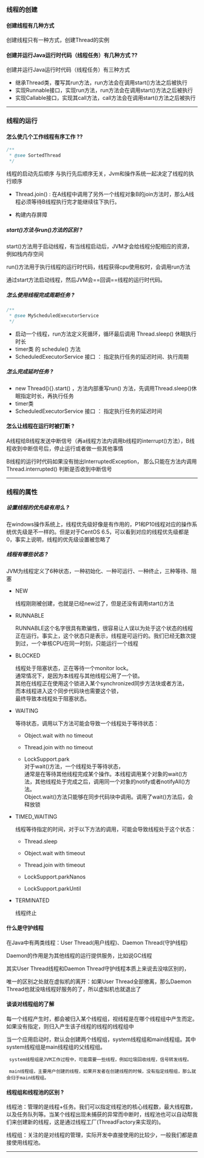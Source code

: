 ### 线程的创建

#### 创建线程有几种方式
创建线程只有一种方式，创建Thread的实例

#### 创建并运行Java运行时代码（线程任务）有几种方式 ??
创建并运行Java运行时代码（线程任务）有三种方式
- 继承Thread类，覆写其run方法，run方法会在调用start()方法之后被执行
- 实现Runnable接口，实现run方法，run方法会在调用start()方法之后被执行
- 实现Callable接口，实现其call方法，call方法会在调用start()方法之后被执行

---

### 线程的运行

#### 怎么使几个工作线程有序工作 ??
```java
/**
 * @see SortedThread
 */
```
线程的启动先后顺序 与执行先后顺序无关，Jvm和操作系统一起决定了线程的执行顺序

- Thread.join() : 在A线程中调用了另外一个线程对象B的join方法时，那么A线程必须等待B线程执行完才能继续往下执行。

- 构建内存屏障 

##### start()方法与run()方法的区别 ?
start()方法用于启动线程，有当线程启动后，JVM才会给线程分配相应的资源，例如栈内存空间

run()方法用于执行线程的运行时代码，线程获得cpu使用权时，会调用run方法

通过start方法启动线程，然后JVM会==回调==线程的运行时代码。


##### 怎么使用线程完成周期任务 ?
```java
/**
 * @see MyScheduledExecutorService
 */
``` 
- 启动一个线程，run方法定义死循环，循环最后调用 Thread.sleep() 休眠执行时长
- timer类 的 schedule() 方法
- ScheduledExecutorService 接口 ： 指定执行任务的延迟时间、执行周期

##### 怎么完成延时任务 ?
- new Thread(){}.start()  ，方法内部重写run() 方法，先调用Thread.sleep()休眠指定时长，再执行任务 
- timer类
- ScheduledExecutorService 接口 ： 指定执行任务的延迟时间

#### 怎么让线程在运行时被打断 ?
A线程给B线程发送中断信号（再a线程方法内调用b线程的interrupt()方法），B线程收到中断信号后，停止运行或者做一些其他事情

B线程的运行时代码如果没有抛出InterruptedException， 那么只能在方法内调用 Thread.interrupted() 判断是否收到中断信号

---

### 线程的属性

##### 设置线程的优先级有用么 ?
在windows操作系统上，线程优先级好像是有作用的，P1和P10线程对应的操作系统优先级是不一样的。但是对于CentOS 6.5，可以看到对应的线程优先级都是0，事实上说明，线程的优先级设置被忽略了

##### 线程有哪些状态 ?
JVM为线程定义了6种状态，一种初始化、一种可运行、一种终止，三种等待、阻塞

- NEW
  
  线程刚刚被创建，也就是已经new过了，但是还没有调用start()方法
  
- RUNNABLE
  
  RUNNABLE这个名字很具有欺骗性，很容易让人误以为处于这个状态的线程正在运行。事实上，这个状态只是表示，线程是可运行的。我们已经无数次提到过，一个单核CPU在同一时刻，只能运行一个线程
  
- BLOCKED
  
  线程处于阻塞状态，正在等待一个monitor lock。  
  通常情况下，是因为本线程与其他线程公用了一个锁。  
  其他在线程正在使用这个锁进入某个synchronized同步方法块或者方法，    
  而本线程进入这个同步代码块也需要这个锁，  
  最终导致本线程处于阻塞状态。

- WAITING

    等待状态，调用以下方法可能会导致一个线程处于等待状态：

    - Object.wait with no timeout

    - Thread.join with no timeout

    - LockSupport.park  
    对于wait()方法，一个线程处于等待状态，  
    通常是在等待其他线程完成某个操作。本线程调用某个对象的wait()方法，其他线程处于完成之后，调用同一个对象的notify或者notifyAll()方法。   
    Object.wait()方法只能够在同步代码块中调用。调用了wait()方法后，会释放锁
    
- TIMED_WAITING
  
  线程等待指定的时间，对于以下方法的调用，可能会导致线程处于这个状态：
  
  - Thread.sleep
  
  - Object.wait with timeout
  
  - Thread.join with timeout
  
  - LockSupport.parkNanos
  
  - LockSupport.parkUntil
  
- TERMINATED
  
  线程终止
  
#### 什么是守护线程
在Java中有两类线程：User Thread(用户线程)、Daemon Thread(守护线程)

Daemon的作用是为其他线程的运行提供服务，比如说GC线程

其实User Thread线程和Daemon Thread守护线程本质上来说去没啥区别的，   

唯一的区别之处就在虚拟机的离开：如果User Thread全部撤离，那么Daemon Thread也就没啥线程好服务的了，所以虚拟机也就退出了  
  
  
#### 谈谈对线程组的了解
每一个线程产生时，都会被归入某个线程组，视线程是在哪个线程组中产生而定。如果没有指定，则归入产生该子线程的线程的线程组中

当一个应用启动时，默认会创建两个线程组，system线程组和main线程组。其中system线程组是main线程组的父线程组。

     system线程组是JVM工作过程中，可能需要一些线程，例如垃圾回收线程，信号转发线程。

     main线程组，主要用户创建的线程，如果开发者在创建线程的时候，没有指定线程组，那么就会归于main线程组。

#### 线程组和线程池的区别 ?
线程池：管理的是线程+任务。我们可以指定线程池的核心线程数，最大线程数，以及任务队列等。当某个线程出现未捕获的异常而中断时，线程池也可以自动帮我们来创建新的线程，这是通过线程工厂(ThreadFactory来实现的)。

线程组：关注的是对线程的管理，实际开发中直接使用的比较少，一般我们都是直接使用线程池。

---

  
